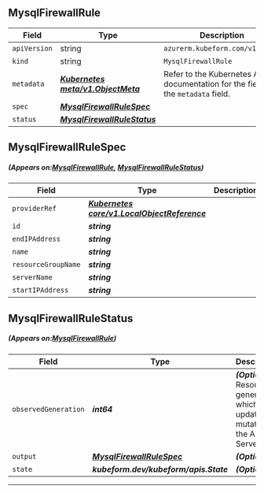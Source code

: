 ## MysqlFirewallRule
| Field | Type | Description |
| ------ | ----- | ----------- |
| `apiVersion` | string | `azurerm.kubeform.com/v1alpha1` |
|    `kind` | string | `MysqlFirewallRule` |
| `metadata` | ***[Kubernetes meta/v1.ObjectMeta](https://kubernetes.io/docs/reference/generated/kubernetes-api/v1.13/#objectmeta-v1-meta)***|Refer to the Kubernetes API documentation for the fields of the `metadata` field.|
| `spec` | ***[MysqlFirewallRuleSpec](#MysqlFirewallRuleSpec)***||
| `status` | ***[MysqlFirewallRuleStatus](#MysqlFirewallRuleStatus)***||
## MysqlFirewallRuleSpec
##### (Appears on:[MysqlFirewallRule](#MysqlFirewallRule), [MysqlFirewallRuleStatus](#MysqlFirewallRuleStatus))
| Field | Type | Description |
| ------ | ----- | ----------- |
| `providerRef` | ***[Kubernetes core/v1.LocalObjectReference](https://kubernetes.io/docs/reference/generated/kubernetes-api/v1.13/#localobjectreference-v1-core)***||
| `id` | ***string***||
| `endIPAddress` | ***string***||
| `name` | ***string***||
| `resourceGroupName` | ***string***||
| `serverName` | ***string***||
| `startIPAddress` | ***string***||
## MysqlFirewallRuleStatus
##### (Appears on:[MysqlFirewallRule](#MysqlFirewallRule))
| Field | Type | Description |
| ------ | ----- | ----------- |
| `observedGeneration` | ***int64***| ***(Optional)*** Resource generation, which is updated on mutation by the API Server.|
| `output` | ***[MysqlFirewallRuleSpec](#MysqlFirewallRuleSpec)***| ***(Optional)*** |
| `state` | ***kubeform.dev/kubeform/apis.State***| ***(Optional)*** |
---
